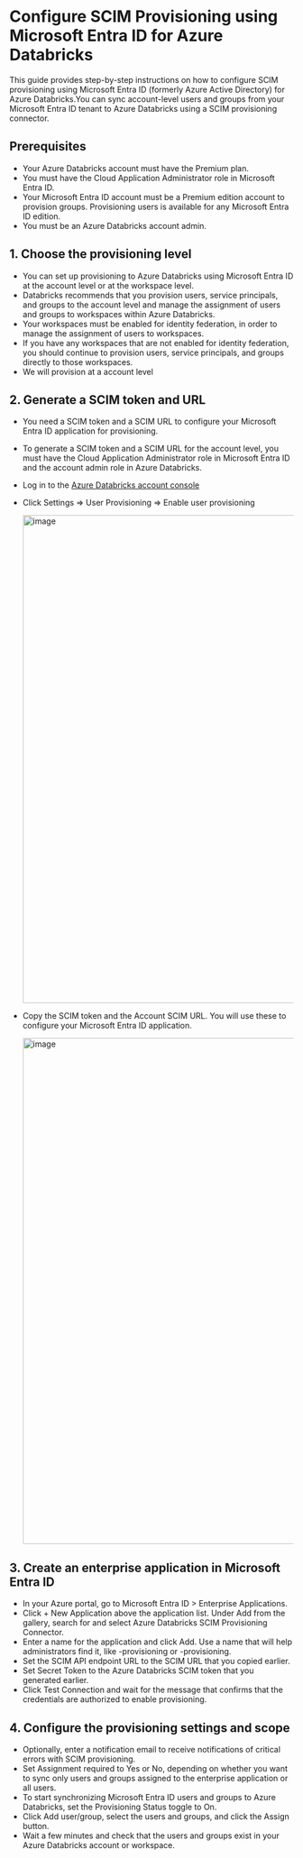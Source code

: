 # Configure SCIM Provisioning using Microsoft Entra ID for Azure Databricks

This guide provides step-by-step instructions on how to configure SCIM provisioning using Microsoft Entra ID (formerly Azure Active Directory) for Azure Databricks.You can sync account-level users and groups from your Microsoft Entra ID tenant to Azure Databricks using a SCIM provisioning connector.

## Prerequisites
- Your Azure Databricks account must have the Premium plan.
- You must have the Cloud Application Administrator role in Microsoft Entra ID.
- Your Microsoft Entra ID account must be a Premium edition account to provision groups. Provisioning users is available for any Microsoft Entra ID edition.
- You must be an Azure Databricks account admin.

## 1. Choose the provisioning level
- You can set up provisioning to Azure Databricks using Microsoft Entra ID at the account level or at the workspace level.
- Databricks recommends that you provision users, service principals, and groups to the account level and manage the assignment of users and groups to workspaces within Azure Databricks.
- Your workspaces must be enabled for identity federation, in order to manage the assignment of users to workspaces.
- If you have any workspaces that are not enabled for identity federation, you should continue to provision users, service principals, and groups directly to those workspaces.
- We will provision at a account level

## 2. Generate a SCIM token and URL
- You need a SCIM token and a SCIM URL to configure your Microsoft Entra ID application for provisioning.
- To generate a SCIM token and a SCIM URL for the account level, you must have the Cloud Application Administrator role in Microsoft Entra ID and the account admin role in Azure Databricks.
  
- Log in to the [Azure Databricks account console](https://accounts.azuredatabricks.net/)

- Click Settings =>  User Provisioning =>  Enable user provisioning

  <img width="866" alt="image" src="https://github.com/mahes-a/Azure-Databricks-Data-Engineering-and-Governance/assets/120069348/82439bf1-476a-4701-8077-78dbe0b51cf1">

  
- Copy the SCIM token and the Account SCIM URL. You will use these to configure your Microsoft Entra ID application.

  <img width="898" alt="image" src="https://github.com/mahes-a/Azure-Databricks-Data-Engineering-and-Governance/assets/120069348/8ac3014e-8b4a-4a5d-b7e8-d1332af9e515">


  
## 3. Create an enterprise application in Microsoft Entra ID
- In your Azure portal, go to Microsoft Entra ID > Enterprise Applications.
- Click + New Application above the application list. Under Add from the gallery, search for and select Azure Databricks SCIM Provisioning Connector.
- Enter a name for the application and click Add. Use a name that will help administrators find it, like <account-name>-provisioning or <workspace-name>-provisioning.
- Set the SCIM API endpoint URL to the SCIM URL that you copied earlier.
- Set Secret Token to the Azure Databricks SCIM token that you generated earlier.
- Click Test Connection and wait for the message that confirms that the credentials are authorized to enable provisioning.

## 4. Configure the provisioning settings and scope
- Optionally, enter a notification email to receive notifications of critical errors with SCIM provisioning.
- Set Assignment required to Yes or No, depending on whether you want to sync only users and groups assigned to the enterprise application or all users.
- To start synchronizing Microsoft Entra ID users and groups to Azure Databricks, set the Provisioning Status toggle to On.
- Click Add user/group, select the users and groups, and click the Assign button.
- Wait a few minutes and check that the users and groups exist in your Azure Databricks account or workspace.
